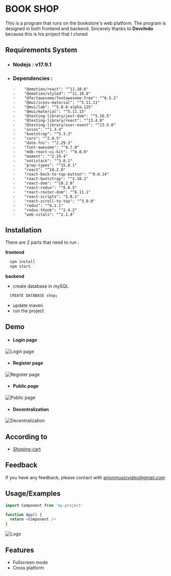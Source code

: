 
# BOOK SHOP

This is a program that runs on the bookstore's web platform. The program is designed in both frontend and backend.
Sincerely thanks to **Devchido** because this is his project that I cloned

## Requirements System
 - ### Nodejs : v17.9.1
 - ### Dependencies :
       -    "@emotion/react": "^11.10.6"
       -    "@emotion/styled": "^11.10.6"
       -    "@fortawesome/fontawesome-free": "^6.5.2"
       -    "@mui/icons-material": "^5.11.11"
       -    "@mui/lab": "^5.0.0-alpha.125"
       -    "@mui/material": "^5.11.15"
       -    "@testing-library/jest-dom": "^5.16.5"
       -    "@testing-library/react": "^13.4.0"
       -    "@testing-library/user-event": "^13.5.0"
       -    "axios": "^1.3.4"
       -    "bootstrap": "^5.3.3"
       -    "cors": "^2.8.5"
       -    "date-fns": "^2.29.3"
       -    "font-awesome": "^4.7.0"
       -    "mdb-react-ui-kit": "^8.0.0"
       -    "moment": "^2.29.4"
       -    "notistack": "^3.0.1"
       -    "prop-types": "^15.8.1"
       -    "react": "^18.2.0"
       -    "react-back-to-top-button": "^0.0.14"
       -    "react-bootstrap": "^2.10.2"
       -    "react-dom": "^18.2.0"
       -    "react-redux": "^8.0.5"
       -    "react-router-dom": "^6.11.1"
       -    "react-scripts": "5.0.1"
       -    "react-scroll-to-top": "^3.0.0"
       -    "redux": "^4.2.1"
       -    "redux-thunk": "^2.4.2"
       -    "web-vitals": "^2.1.4"

 





## Installation

There are 2 parts that need to run : 

**frontend**
```bash
  npm install
  npm start
```
**backend**
- create database in mySQL 
```bash
  CREATE DATABASE shop;
```
- update maven 
- run the project
## Demo

- #### Login page
![Login page](https://via.placeholder.com/468x300?text=App+Screenshot+Here)
- #### Register page
![Register page](https://via.placeholder.com/468x300?text=App+Screenshot+Here)
- #### Public page
![Public page](https://via.placeholder.com/468x300?text=App+Screenshot+Here)
- #### Decentralization
![Decentralization](https://via.placeholder.com/468x300?text=App+Screenshot+Here)




## According to

- [Shoping-cart](https://github.com/devchido/shopping-cart)


## Feedback

If you have any feedback, please contact with anivnmusicvideo@gmail.com


## Usage/Examples

```javascript
import Component from 'my-project'

function App() {
  return <Component />
}
```


![Logo](https://scontent-hkg1-2.xx.fbcdn.net/v/t39.30808-6/405366730_2177977822564638_482468423584977419_n.jpg?_nc_cat=104&ccb=1-7&_nc_sid=5f2048&_nc_eui2=AeFeB5ZCuO4RSYJ9iWJVabQnF2-w3taxm6IXb7De1rGbouSaFdlDfEu1EYcU84nFa8N-F6gUHbje32JUfVqrtlyj&_nc_ohc=o-iR8WUGJxUQ7kNvgFeqL1x&_nc_ht=scontent-hkg1-2.xx&oh=00_AYDhgH1EJluXYcGkcF1FPKpkIMw1dQa7uQFTbortROAwgA&oe=666F171B)


## Features

- Fullscreen mode
- Cross platform

